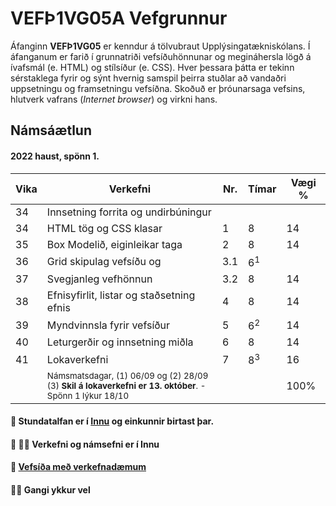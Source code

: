 # VEFÞ1VG05A Vefgrunnur

Áfanginn **VEFÞ1VG05** er kenndur á tölvubraut Upplýsingatækniskólans. Í áfanganum er farið í grunnatriði vefsíðuhönnunar og megináhersla lögð á ívafsmál (e. HTML) og stílsíður (e. CSS). Hver þessara þátta er tekinn sérstaklega fyrir og sýnt hvernig samspil þeirra stuðlar að vandaðri uppsetningu og framsetningu vefsíðna. Skoðuð er þróunarsaga vefsins, hlutverk vafrans (_Internet browser_) og virkni hans.

## Námsáætlun 

#### 2022 haust, spönn 1. 

| Vika  | Verkefni  | Nr. | Tímar | Vægi % |
|---|---|---|---|---|
| 34  | Innsetning forrita og undirbúningur  |   |  |  |
| 34  | HTML tög og CSS klasar | 1 | 8  | 14  |
| 35  | Box Modelið, eiginleikar taga | 2  | 8  | 14  |
| 36  | Grid skipulag vefsíðu og | 3.1  | 6<sup>1</sup> |  |
| 37  | Svegjanleg vefhönnun | 3.2  | 8  | 14  |
| 38  | Efnisyfirlit, listar og staðsetning efnis | 4  | 8  | 14  |
| 39  | Myndvinnsla fyrir vefsíður | 5  | 6<sup>2</sup> | 14  |
| 40  | Leturgerðir og innsetning miðla | 6  | 8 | 14  |
| 41  | Lokaverkefni | 7 | 8<sup>3</sup> | 16  |
|   | <sub>Námsmatsdagar, (1) 06/09 og (2) 28/09<br>(3) **Skil á lokaverkefni er 13. október**. - Spönn 1 lýkur  18/10 </sub> |  |  | 100%  |

#### 👋 Stundatalfan er í [Innu](https://r.inna.is/) og einkunnir birtast þar.

#### 🧙 👩‍💻 Verkefni og námsefni er í Innu

#### 🌈 [Vefsíða með verkefnadæmum](https://margmidlun.github.io/2022h/)

#### 🙋‍♀️ Gangi ykkur vel




